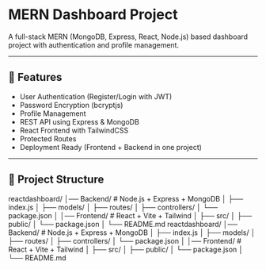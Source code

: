 # MERN Dashboard Project

A full-stack MERN (MongoDB, Express, React, Node.js) based dashboard project with authentication and profile management.

---

## 🚀 Features
- User Authentication (Register/Login with JWT)
- Password Encryption (bcryptjs)
- Profile Management
- REST API using Express & MongoDB
- React Frontend with TailwindCSS
- Protected Routes
- Deployment Ready (Frontend + Backend in one project)

---

## 📂 Project Structure
reactdashboard/
│── Backend/ # Node.js + Express + MongoDB
│ ├── index.js
│ ├── models/
│ ├── routes/
│ ├── controllers/
│ └── package.json
│
│── Frontend/ # React + Vite + Tailwind
│ ├── src/
│ ├── public/
│ └── package.json
│
└── README.md
reactdashboard/
│── Backend/ # Node.js + Express + MongoDB
│ ├── index.js
│ ├── models/
│ ├── routes/
│ ├── controllers/
│ └── package.json
│
│── Frontend/ # React + Vite + Tailwind
│ ├── src/
│ ├── public/
│ └── package.json
│
└── README.md